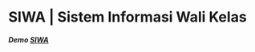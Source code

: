 # SIWA | Sistem Informasi Wali Kelas
<h5>Demo <a href="http://siwa.hol.es"><strong>SIWA</strong></a></h5>

